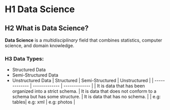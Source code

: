 # H1 Data Science

## H2 What is Data Science?

**Data Science** is a *multidisciplinary* field that combines statistics, computer science, and domain knowledge.

### H3 **Data Types:**
- Structured Data
- Semi-Structured Data
- Unstructured Data
| Structured | Semi-Structured | Unstructured |
| ------------- | ------------- | ------------- |
| It is data that has been organized into a strict schema. | It is data that does not conform to a schema but has some structure. | It is data that has no schema. | 
| e.g: tables| e.g: xml | e.g: photos | 
